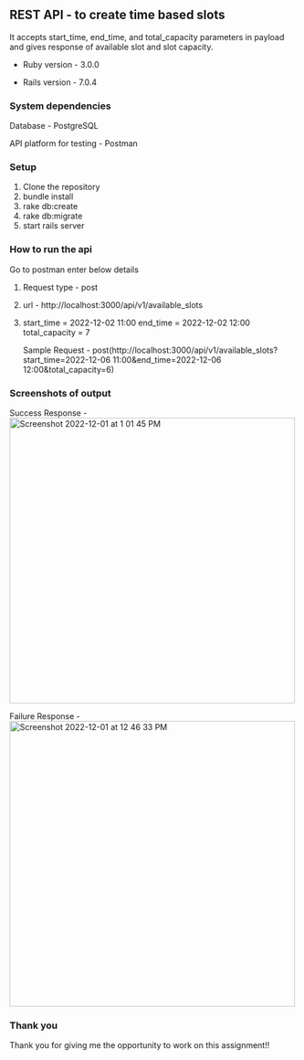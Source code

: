 ## REST API - to create time based slots

It accepts start_time, end_time, and total_capacity parameters in payload and gives response of available slot and slot capacity.


* Ruby version - 3.0.0

* Rails version - 7.0.4

### System dependencies

Database - PostgreSQL

API platform for testing - Postman

### Setup

1. Clone the repository 
2. bundle install
3. rake db:create
4. rake db:migrate
5. start rails server

### How to run the api
 Go to postman enter below details
 1. Request type - post
 2. url - http://localhost:3000/api/v1/available_slots
 3. start_time = 2022-12-02 11:00 
    end_time = 2022-12-02 12:00
    total_capacity = 7
    
    Sample Request - post(http://localhost:3000/api/v1/available_slots?start_time=2022-12-06 11:00&end_time=2022-12-06 12:00&total_capacity=6)   
    
### Screenshots of output
Success Response -
<img width="500" alt="Screenshot 2022-12-01 at 1 01 45 PM" src="https://user-images.githubusercontent.com/2619040/204992835-6d441bbd-a768-4799-961e-50f0422e209b.png">


Failure Response - 
<img width="500" alt="Screenshot 2022-12-01 at 12 46 33 PM" src="https://user-images.githubusercontent.com/2619040/204989938-2465e8fd-c2f7-47dc-93ec-33a113f7c05e.png">


### Thank you
Thank you for giving me the opportunity to work on this assignment!!
